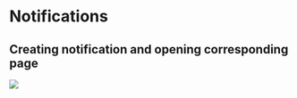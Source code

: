 <h1>Notifications</h1>
<h2>Creating notification and opening corresponding page</h2>
<img src="https://github.com/user-attachments/assets/8ae167ad-2e44-4c46-8962-663b101d7e6b">
